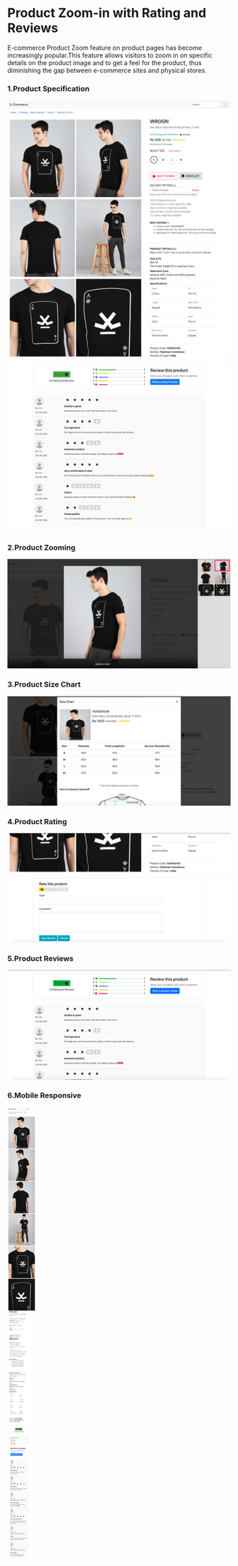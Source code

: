 # Product Zoom-in with Rating and Reviews
E-commerce Product Zoom feature on product pages has become increasingly popular.This feature allows visitors to zoom in on specific details on the product image and to get a feel for the product, thus diminishing the gap between e-commerce sites and physical stores.

### 1.Product Specification
![](screenshots/product_description.png)

### 2.Product Zooming
![](screenshots/product_zooming.png)

### 3.Product Size Chart
![](screenshots/size_chart.png)

### 4.Product Rating
![](screenshots/Product_rating.png)

### 5.Product Reviews
![](screenshots/Product_Review.png)

### 6.Mobile Responsive
![](screenshots/mobile_responsive.png)

